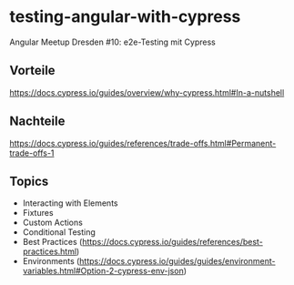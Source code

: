# testing-angular-with-cypress

Angular Meetup Dresden #10: e2e-Testing mit Cypress

## Vorteile

https://docs.cypress.io/guides/overview/why-cypress.html#In-a-nutshell

## Nachteile

https://docs.cypress.io/guides/references/trade-offs.html#Permanent-trade-offs-1

## Topics

* Interacting with Elements
* Fixtures
* Custom Actions
* Conditional Testing
* Best Practices (https://docs.cypress.io/guides/references/best-practices.html)
* Environments (https://docs.cypress.io/guides/guides/environment-variables.html#Option-2-cypress-env-json)
